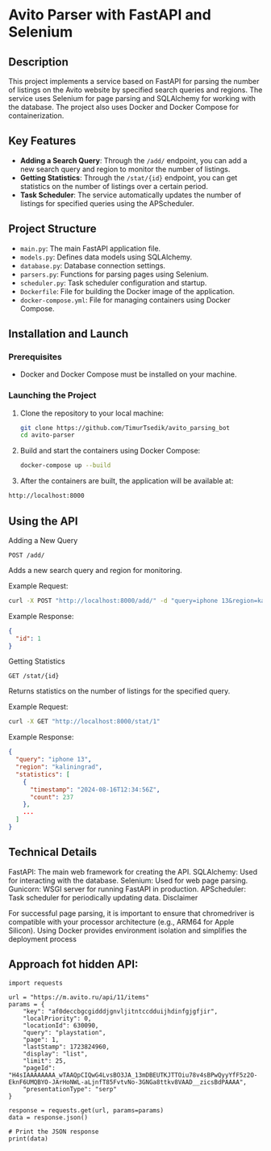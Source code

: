 # Avito Parser with FastAPI and Selenium

## Description

This project implements a service based on FastAPI for parsing the number of listings on the Avito website by specified search queries and regions. The service uses Selenium for page parsing and SQLAlchemy for working with the database. The project also uses Docker and Docker Compose for containerization.

## Key Features

- **Adding a Search Query**: Through the `/add/` endpoint, you can add a new search query and region to monitor the number of listings.
- **Getting Statistics**: Through the `/stat/{id}` endpoint, you can get statistics on the number of listings over a certain period.
- **Task Scheduler**: The service automatically updates the number of listings for specified queries using the APScheduler.

## Project Structure

- `main.py`: The main FastAPI application file.
- `models.py`: Defines data models using SQLAlchemy.
- `database.py`: Database connection settings.
- `parsers.py`: Functions for parsing pages using Selenium.
- `scheduler.py`: Task scheduler configuration and startup.
- `Dockerfile`: File for building the Docker image of the application.
- `docker-compose.yml`: File for managing containers using Docker Compose.

## Installation and Launch

### Prerequisites

- Docker and Docker Compose must be installed on your machine.

### Launching the Project

1. Clone the repository to your local machine:

   ```bash
   git clone https://github.com/TimurTsedik/avito_parsing_bot
   cd avito-parser
   ```
   
2. Build and start the containers using Docker Compose:
   ```bash
   docker-compose up --build
   ```
   
3. After the containers are built, the application will be available at:
```bash
http://localhost:8000
```

## Using the API

Adding a New Query
```
POST /add/
```
Adds a new search query and region for monitoring.

Example Request:

```bash
curl -X POST "http://localhost:8000/add/" -d "query=iphone 13&region=kaliningrad"
```

Example Response:

```json
{
  "id": 1
}
```

Getting Statistics
```
GET /stat/{id}
```
Returns statistics on the number of listings for the specified query.

Example Request:
```bash
curl -X GET "http://localhost:8000/stat/1"
```

Example Response:

```json
{
  "query": "iphone 13",
  "region": "kaliningrad",
  "statistics": [
    {
      "timestamp": "2024-08-16T12:34:56Z",
      "count": 237
    },
    ...
  ]
}
```
## Technical Details

FastAPI: The main web framework for creating the API.
SQLAlchemy: Used for interacting with the database.
Selenium: Used for web page parsing.
Gunicorn: WSGI server for running FastAPI in production.
APScheduler: Task scheduler for periodically updating data.
Disclaimer

For successful page parsing, it is important to ensure that chromedriver is compatible with your processor architecture (e.g., ARM64 for Apple Silicon). Using Docker provides environment isolation and simplifies the deployment process


## Approach fot hidden API:
```
import requests

url = "https://m.avito.ru/api/11/items"
params = {
    "key": "af0deccbgcgidddjgnvljitntccdduijhdinfgjgfjir",
    "localPriority": 0,
    "locationId": 630090,
    "query": "playstation",
    "page": 1,
    "lastStamp": 1723824960,
    "display": "list",
    "limit": 25,
    "pageId": "H4sIAAAAAAAA_wTAAQpCIQwG4LvsBO3JA_13mDBEUTKJTTOiu78v4sBPwQyyYfF5z2O-EknF6UMQBYO-JArHoNWL-aLjnfT85FvtvNo-3GNGa8ttkv8VAAD__zicsBdPAAAA",
    "presentationType": "serp"
}

response = requests.get(url, params=params)
data = response.json()

# Print the JSON response
print(data)
```